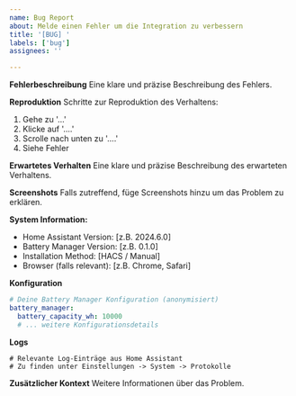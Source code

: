 ```yaml
---
name: Bug Report
about: Melde einen Fehler um die Integration zu verbessern
title: '[BUG] '
labels: ['bug']
assignees: ''

---
```


**Fehlerbeschreibung**
Eine klare und präzise Beschreibung des Fehlers.

**Reproduktion**
Schritte zur Reproduktion des Verhaltens:
1. Gehe zu '...'
2. Klicke auf '....'
3. Scrolle nach unten zu '....'
4. Siehe Fehler

**Erwartetes Verhalten**
Eine klare und präzise Beschreibung des erwarteten Verhaltens.

**Screenshots**
Falls zutreffend, füge Screenshots hinzu um das Problem zu erklären.

**System Information:**
 - Home Assistant Version: [z.B. 2024.6.0]
 - Battery Manager Version: [z.B. 0.1.0]
 - Installation Method: [HACS / Manual]
 - Browser (falls relevant): [z.B. Chrome, Safari]

**Konfiguration**
```yaml
# Deine Battery Manager Konfiguration (anonymisiert)
battery_manager:
  battery_capacity_wh: 10000
  # ... weitere Konfigurationsdetails
```

**Logs**
```
# Relevante Log-Einträge aus Home Assistant
# Zu finden unter Einstellungen -> System -> Protokolle
```

**Zusätzlicher Kontext**
Weitere Informationen über das Problem.

